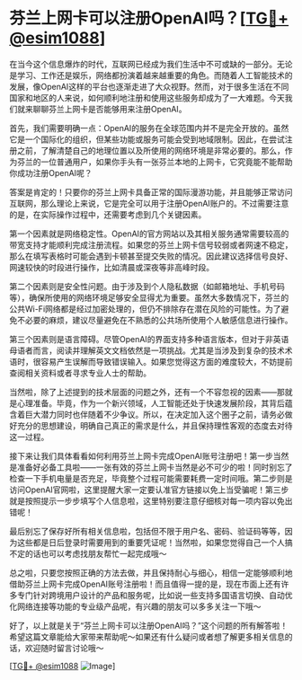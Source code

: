 # 芬兰上网卡可以注册OpenAI吗？[[TG💪+ @esim1088](https://t.me/s/esim1088)]

在当今这个信息爆炸的时代，互联网已经成为我们生活中不可或缺的一部分。无论是学习、工作还是娱乐，网络都扮演着越来越重要的角色。而随着人工智能技术的发展，像OpenAI这样的平台也逐渐走进了大众视野。然而，对于很多生活在不同国家和地区的人来说，如何顺利地注册和使用这些服务却成为了一大难题。今天我们就来聊聊芬兰上网卡是否能够用来注册OpenAI。

首先，我们需要明确一点：OpenAI的服务在全球范围内并不是完全开放的。虽然它是一个国际化的组织，但某些功能或服务可能会受到地域限制。因此，在尝试注册之前，了解清楚自己的地理位置以及所使用的网络环境是非常必要的。那么，作为芬兰的一位普通用户，如果你手头有一张芬兰本地的上网卡，它究竟能不能帮助你成功注册OpenAI呢？

答案是肯定的！只要你的芬兰上网卡具备正常的国际漫游功能，并且能够正常访问互联网，那么理论上来说，它是完全可以用于注册OpenAI账户的。不过需要注意的是，在实际操作过程中，还需要考虑到几个关键因素。

第一个因素就是网络稳定性。OpenAI的官方网站以及其相关服务通常需要较高的带宽支持才能顺利完成注册流程。如果您的芬兰上网卡信号较弱或者网速不稳定，那么在填写表格时可能会遇到卡顿甚至提交失败的情况。因此建议选择信号良好、网速较快的时段进行操作，比如清晨或深夜等非高峰时段。

第二个因素则是安全性问题。由于涉及到个人隐私数据（如邮箱地址、手机号码等），确保所使用的网络环境足够安全显得尤为重要。虽然大多数情况下，芬兰的公共Wi-Fi网络都是经过加密处理的，但仍不排除存在潜在风险的可能性。为了避免不必要的麻烦，建议尽量避免在不熟悉的公共场所使用个人敏感信息进行操作。

第三个因素则是语言障碍。尽管OpenAI的界面支持多种语言版本，但对于非英语母语者而言，阅读并理解英文文档依然是一项挑战。尤其是当涉及到复杂的技术术语时，很容易产生误解而导致错误输入。如果您觉得这方面的难度较大，不妨提前查阅相关资料或者寻求专业人士的帮助。

当然啦，除了上述提到的技术层面的问题之外，还有一个不容忽视的因素——那就是心理准备。毕竟，作为一个新兴领域，人工智能还处于快速发展阶段，其背后蕴含着巨大潜力同时也伴随着不少争议。所以，在决定加入这个圈子之前，请务必做好充分的思想建设，明确自己真正的需求是什么，并且保持理性客观的态度去对待这一过程。

接下来让我们具体看看如何利用芬兰上网卡完成OpenAI账号注册吧！第一步当然是准备好必备工具啦——一张有效的芬兰上网卡当然是必不可少的啦！同时别忘了检查一下手机电量是否充足，毕竟整个过程可能需要耗费一定时间哦。第二步则是访问OpenAI官网啦，这里提醒大家一定要认准官方链接以免上当受骗呢！第三步就是按照提示一步步填写个人信息啦，这里特别要注意仔细核对每一项内容以免出错呢！

最后别忘了保存好所有相关信息啦，包括但不限于用户名、密码、验证码等等，因为这些都是日后登录时需要用到的重要凭证呢！当然啦，如果您觉得自己一个人搞不定的话也可以考虑找朋友帮忙一起完成哦～

总之啦，只要您按照正确的方法去做，并且保持耐心与细心，相信一定能够顺利地借助芬兰上网卡完成OpenAI账号注册啦！而且值得一提的是，现在市面上还有许多专门针对跨境用户设计的产品和服务呢，比如说一些支持多国语言切换、自动优化网络连接等功能的专业级产品呢，有兴趣的朋友可以多多关注一下哦～

好了，以上就是关于“芬兰上网卡可以注册OpenAI吗？”这个问题的所有解答啦！希望这篇文章能给大家带来帮助呢～如果还有什么疑问或者想了解更多相关信息的话，欢迎随时留言讨论哦～

[[TG💪+ @esim1088](https://t.me/s/esim1088) ![Image](https://i.postimg.cc/4NQfJmqS/Snipaste-2025-05-13-00-14-12.png)]